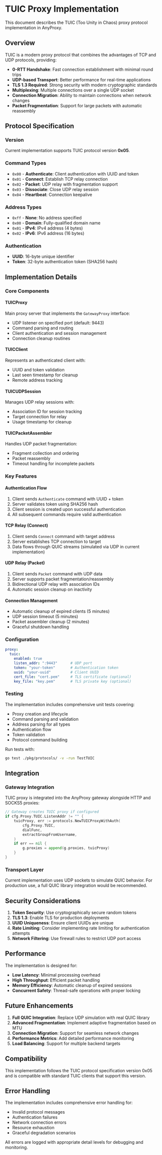 # TUIC Proxy Implementation

This document describes the TUIC (Too Unity in Chaos) proxy protocol implementation in AnyProxy.

## Overview

TUIC is a modern proxy protocol that combines the advantages of TCP and UDP protocols, providing:

- **0-RTT Handshake**: Fast connection establishment with minimal round trips
- **UDP-based Transport**: Better performance for real-time applications
- **TLS 1.3 Required**: Strong security with modern cryptographic standards
- **Multiplexing**: Multiple connections over a single UDP socket
- **Connection Migration**: Ability to maintain connections when network changes
- **Packet Fragmentation**: Support for large packets with automatic reassembly

## Protocol Specification

### Version
Current implementation supports TUIC protocol version **0x05**.

### Command Types
- `0x00` - **Authenticate**: Client authentication with UUID and token
- `0x01` - **Connect**: Establish TCP relay connection
- `0x02` - **Packet**: UDP relay with fragmentation support
- `0x03` - **Dissociate**: Close UDP relay session
- `0x04` - **Heartbeat**: Connection keepalive

### Address Types
- `0xff` - **None**: No address specified
- `0x00` - **Domain**: Fully-qualified domain name
- `0x01` - **IPv4**: IPv4 address (4 bytes)
- `0x02` - **IPv6**: IPv6 address (16 bytes)

### Authentication
- **UUID**: 16-byte unique identifier
- **Token**: 32-byte authentication token (SHA256 hash)

## Implementation Details

### Core Components

#### TUICProxy
Main proxy server that implements the `GatewayProxy` interface:
- UDP listener on specified port (default: 9443)
- Command parsing and routing
- Client authentication and session management
- Connection cleanup routines

#### TUICClient
Represents an authenticated client with:
- UUID and token validation
- Last seen timestamp for cleanup
- Remote address tracking

#### TUICUDPSession
Manages UDP relay sessions with:
- Association ID for session tracking
- Target connection for relay
- Usage timestamp for cleanup

#### TUICPacketAssembler
Handles UDP packet fragmentation:
- Fragment collection and ordering
- Packet reassembly
- Timeout handling for incomplete packets

### Key Features

#### Authentication Flow
1. Client sends `Authenticate` command with UUID + token
2. Server validates token using SHA256 hash
3. Client session is created upon successful authentication
4. All subsequent commands require valid authentication

#### TCP Relay (Connect)
1. Client sends `Connect` command with target address
2. Server establishes TCP connection to target
3. Data flows through QUIC streams (simulated via UDP in current implementation)

#### UDP Relay (Packet)
1. Client sends `Packet` command with UDP data
2. Server supports packet fragmentation/reassembly
3. Bidirectional UDP relay with association IDs
4. Automatic session cleanup on inactivity

#### Connection Management
- Automatic cleanup of expired clients (5 minutes)
- UDP session timeout (5 minutes)
- Packet assembler cleanup (2 minutes)
- Graceful shutdown handling

### Configuration

```yaml
proxy:
  tuic:
    enabled: true
    listen_addr: ":9443"      # UDP port
    token: "your-token"       # Authentication token
    uuid: "your-uuid"         # Client UUID
    cert_file: "cert.pem"     # TLS certificate (optional)
    key_file: "key.pem"       # TLS private key (optional)
```

### Testing

The implementation includes comprehensive unit tests covering:
- Proxy creation and lifecycle
- Command parsing and validation
- Address parsing for all types
- Authentication flow
- Token validation
- Protocol command building

Run tests with:
```bash
go test ./pkg/protocols/ -v -run TestTUIC
```

## Integration

### Gateway Integration
TUIC proxy is integrated into the AnyProxy gateway alongside HTTP and SOCKS5 proxies:

```go
// Gateway creates TUIC proxy if configured
if cfg.Proxy.TUIC.ListenAddr != "" {
    tuicProxy, err := protocols.NewTUICProxyWithAuth(
        cfg.Proxy.TUIC, 
        dialFunc, 
        extractGroupFromUsername,
    )
    if err == nil {
        g.proxies = append(g.proxies, tuicProxy)
    }
}
```

### Transport Layer
Current implementation uses UDP sockets to simulate QUIC behavior. For production use, a full QUIC library integration would be recommended.

## Security Considerations

1. **Token Security**: Use cryptographically secure random tokens
2. **TLS 1.3**: Enable TLS for production deployments
3. **UUID Uniqueness**: Ensure client UUIDs are unique
4. **Rate Limiting**: Consider implementing rate limiting for authentication attempts
5. **Network Filtering**: Use firewall rules to restrict UDP port access

## Performance

The implementation is designed for:
- **Low Latency**: Minimal processing overhead
- **High Throughput**: Efficient packet handling
- **Memory Efficiency**: Automatic cleanup of expired sessions
- **Concurrent Safety**: Thread-safe operations with proper locking

## Future Enhancements

1. **Full QUIC Integration**: Replace UDP simulation with real QUIC library
2. **Advanced Fragmentation**: Implement adaptive fragmentation based on MTU
3. **Connection Migration**: Support for seamless network changes
4. **Performance Metrics**: Add detailed performance monitoring
5. **Load Balancing**: Support for multiple backend targets

## Compatibility

This implementation follows the TUIC protocol specification version 0x05 and is compatible with standard TUIC clients that support this version.

## Error Handling

The implementation includes comprehensive error handling for:
- Invalid protocol messages
- Authentication failures
- Network connection errors
- Resource exhaustion
- Graceful degradation scenarios

All errors are logged with appropriate detail levels for debugging and monitoring. 